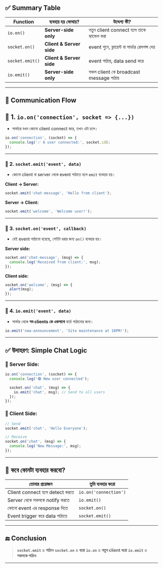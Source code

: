 

## ✅ Summary Table

| Function        | ব্যবহার হয় কোথায়?        | উদ্দেশ্য কী?                                 |
| --------------- | ------------------------ | -------------------------------------------- |
| `io.on()`       | **Server-side only**     | নতুন client connect হলে তাকে হ্যান্ডেল করা   |
| `socket.on()`   | **Client & Server side** | event শুনে, ক্লায়েন্ট বা সার্ভার রেসপন্স দেয় |
| `socket.emit()` | **Client & Server side** | event পাঠায়, data send করে                   |
| `io.emit()`     | **Server-side only**     | সকল client কে broadcast message পাঠায়        |


---

## 🔄 Communication Flow

## 🧭 1. `io.on('connection', socket => {...})`

* সার্ভারে যখন কোনো client connect করে, তখন এটা চলে।

```js
io.on('connection', (socket) => {
  console.log('✅ A user connected:', socket.id);
});
```

---

### 🧭 2. `socket.emit('event', data)`

* কোনো client বা server থেকে event পাঠাতে হলে `emit` ব্যবহার হয়।

**Client → Server:**

```js
socket.emit('chat-message', 'Hello from client');
```

**Server → Client:**

```js
socket.emit('welcome', 'Welcome user!');
```

---

### 🧭 3. `socket.on('event', callback)`

* যেই event পাঠানো হয়েছে, সেইটা ধরার জন্য `on()` ব্যবহার হয়।

**Server side:**

```js
socket.on('chat-message', (msg) => {
  console.log('Received from client:', msg);
});
```

**Client side:**

```js
socket.on('welcome', (msg) => {
  alert(msg);
});
```

---

### 🧭 4. `io.emit('event', data)`

* সার্ভার থেকে **সব clients কে একসাথে** বার্তা পাঠানোর জন্য।

```js
io.emit('new-announcement', 'Site maintenance at 10PM!');
```

---

## ✅ উদাহরণ: Simple Chat Logic

### 🔸 Server Side:

```js
io.on('connection', (socket) => {
  console.log('🟢 New user connected');

  socket.on('chat', (msg) => {
    io.emit('chat', msg); // Send to all users
  });
});
```

### 🔸 Client Side:

```js
// Send
socket.emit('chat', 'Hello Everyone');

// Receive
socket.on('chat', (msg) => {
  console.log('New Message:', msg);
});
```

---

## 🧠 কবে কোনটা ব্যবহার করবো?

| তোমার প্রয়োজন                  | তুমি ব্যবহার করো      |
| ------------------------------ | --------------------- |
| Client connect হলে detect করতে | `io.on('connection')` |
| Server থেকে সকলকে notify করতে  | `io.emit()`           |
| কোনো event এর response দিতে    | `socket.on()`         |
| Event trigger করে data পাঠাতে  | `socket.emit()`       |

---

## 🔚 Conclusion

> **`socket.emit` = পাঠাও**
> **`socket.on` = ধরো**
> **`io.on` = নতুন client ধরো**
> **`io.emit` = সকলকে পাঠাও**

---


```